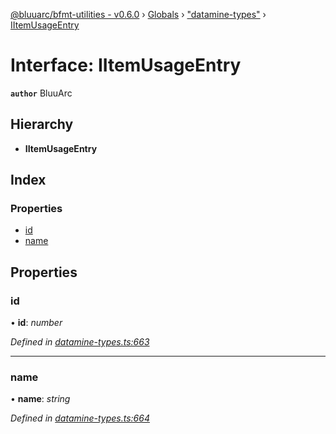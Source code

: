 [@bluuarc/bfmt-utilities - v0.6.0](../README.md) › [Globals](../globals.md) › ["datamine-types"](../modules/_datamine_types_.md) › [IItemUsageEntry](_datamine_types_.iitemusageentry.md)

# Interface: IItemUsageEntry

**`author`** BluuArc

## Hierarchy

* **IItemUsageEntry**

## Index

### Properties

* [id](_datamine_types_.iitemusageentry.md#id)
* [name](_datamine_types_.iitemusageentry.md#name)

## Properties

###  id

• **id**: *number*

*Defined in [datamine-types.ts:663](https://github.com/BluuArc/bfmt-utilities/blob/master/src/datamine-types.ts#L663)*

___

###  name

• **name**: *string*

*Defined in [datamine-types.ts:664](https://github.com/BluuArc/bfmt-utilities/blob/master/src/datamine-types.ts#L664)*
